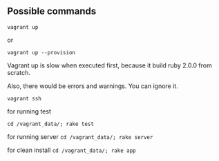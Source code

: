 ## Possible commands

`vagrant up`

or

`vagrant up --provision`

Vagrant up is slow when executed first, because it build ruby 2.0.0 from scratch.

Also, there would be errors and warnings. You can ignore it.

`vagrant ssh`

for running test

`cd /vagrant_data/; rake test`

for running server
`cd /vagrant_data/; rake server`

for clean install
`cd /vagrant_data/; rake app`